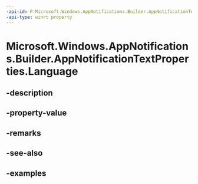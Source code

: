 ```yaml
---
-api-id: P:Microsoft.Windows.AppNotifications.Builder.AppNotificationTextProperties.Language
-api-type: winrt property
---
```


# Microsoft.Windows.AppNotifications.Builder.AppNotificationTextProperties.Language

<!--
public string Language { get; set; }
-->


## -description

## -property-value

## -remarks

## -see-also

## -examples


